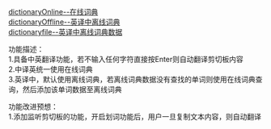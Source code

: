 [dictionaryOnline--在线词典](https://github.com/JeffyLI/FunnyTry/blob/master/Dictionary/dictionaryOnline.py)<br>
[dictionaryOffline--英译中离线词典](https://github.com/JeffyLI/FunnyTry/blob/master/Dictionary/dictionaryOffline.py)<br>
[dictionaryfile--英译中离线词典数据](https://github.com/JeffyLI/FunnyTry/blob/master/Dictionary/dictionaryfile.txt)<br>

功能描述：<br>
1.具备中英翻译功能，若不输入任何字符直接按Enter则自动翻译剪切板内容<br>
2.中译英统一使用在线词典<br>
3.英译中，默认使用离线词典，若离线词典数据没有查找的单词则使用在线词典查询，然后添加该单词数据至离线词典<br>

功能改进预想：<br>
1.添加监听剪切板的功能，开启划词功能后，用户一旦复制文本内容，则自动翻译<br>
